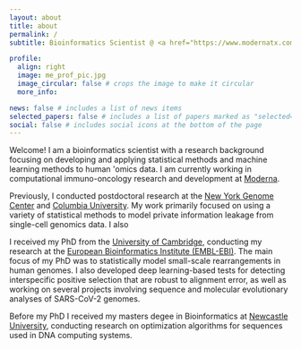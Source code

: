```yaml
---
layout: about
title: about
permalink: /
subtitle: Bioinformatics Scientist @ <a href="https://www.modernatx.com">Moderna</a> <br /> <i class='fa fa-map-marker-alt'></i>  Cambridge MA, USA

profile:
  align: right
  image: me_prof_pic.jpg
  image_circular: false # crops the image to make it circular
  more_info:

news: false # includes a list of news items
selected_papers: false # includes a list of papers marked as "selected={true}"
social: false # includes social icons at the bottom of the page
---
```


Welcome! I am a bioinformatics scientist with a research background focusing on developing and applying statistical methods and machine learning methods to human 'omics data. I am currently working in computational immuno-oncology research and development at <a href="https://www.modernatx.com">Moderna</a>.

Previously, I conducted postdoctoral research at the <a href="https://www.nygenome.org/">New York Genome Center</a> and <a href="https://www.columbia.edu/">Columbia University</a>. My work primarily focused on using a variety of statistical methods to model private information leakage from single-cell genomics data. I also

I received my PhD from the <a href="https://www.cam.ac.uk/">University of Cambridge</a>, conducting my research at the <a href="https://www.ebi.ac.uk/">European Bioinformatics Institute (EMBL-EBI)</a>. The main focus of my PhD was to statistically model small-scale rearrangements in human genomes. I also developed deep learning-based tests for detecting interspecific positive selection that are robust to alignment error, as well as working on several projects involving sequence and molecular evolutionary analyses of SARS-CoV-2 genomes.

Before my PhD I received my masters degee in Bioinformatics at <a href="https://www.ncl.ac.uk/computing/">Newcastle University</a>, conducting research on optimization algorithms for sequences used in DNA computing systems.
